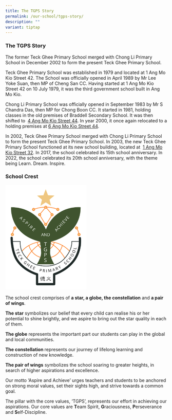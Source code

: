 ```yaml
---
title: The TGPS Story
permalink: /our-school/tgps-story/
description: ""
variant: tiptap
---
```

<h3><strong>The TGPS Story</strong></h3>
<p>The former Teck Ghee Primary School merged with Chong Li Primary School
in December 2002 to form the present Teck Ghee Primary School.</p>
<p>Teck Ghee Primary School was established in 1979 and located at 1 Ang
Mo Kio Street 42. The School was officially opened in April 1989 by Mr
Lee Yoke Suan, then MP of Cheng San CC. Having started at 1 Ang Mo Kio
Street 42 on 10 July 1979, it was the third government school built in
Ang Mo Kio.</p>
<p>Chong Li Primary School was officially opened in September 1983 by Mr
S Chandra Das, then MP for Chong Boon CC. It started in 1981, holding classes
in the old premises of Braddell Secondary School. It was then shifted to&nbsp;
<a href="https://maps.google.com/?q=4+Ang+Mo+Kio+Street+44&amp;entry=gmail&amp;source=g" rel="noopener noreferrer nofollow" target="_blank">4 Ang Mo Kio Street 44</a>. In year 2000, it once again relocated to a
holding premises at&nbsp;<a href="https://maps.google.com/?q=6+Ang+Mo+Kio+Street+44&amp;entry=gmail&amp;source=g" rel="noopener noreferrer nofollow" target="_blank">6 Ang Mo Kio Street 44</a>.</p>
<p>In 2002, Teck Ghee Primary School merged with Chong Li Primary School
to form the present Teck Ghee Primary School. In 2003, the new Teck Ghee
Primary School functioned at its new school building, located at&nbsp;
<a href="https://maps.google.com/?q=1+Ang+Mo+Kio+Street+32&amp;entry=gmail&amp;source=g" rel="noopener noreferrer nofollow" target="_blank">1 Ang Mo Kio Street 32</a>. In 2017, the school celebrated its 15th&nbsp;school
anniversary. In 2022, the school celebrated its 20th school anniversary,
with the theme being Learn. Dream. Inspire.</p>
<h3><strong>School Crest</strong></h3>
<p></p>
<div class="isomer-image-wrapper">
<img style="width: 50%;" height="auto" width="100%" alt="School Crest" src="/images/TGPS_Logo_JPG.JPG">
</div>
<p></p>
<p>The school crest comprises of <strong>a star, a globe, the constellation</strong> and <strong>a pair of wings</strong>.</p>
<p><strong>The star</strong> symbolizes our belief that every child can realise
his or her potential to shine brightly, and we aspire to bring out the
star quality in each of them.</p>
<p><strong>The globe</strong> represents the important part our students can
play in the global and local communities.</p>
<p><strong>The constellation </strong>represents our journey of lifelong
learning and construction of new knowledge.</p>
<p><strong>The pair of wings</strong> symbolizes the school soaring to greater
heights, in search of higher aspirations and excellence.</p>
<p>Our motto ‘Aspire and Achieve’ urges teachers and students to be anchored
on strong moral values, set their sights high, and strive towards a common
goal.</p>
<p>The pillar with the core values, ‘TGPS’, represents our effort in achieving
our aspirations. Our core values are <strong>T</strong>eam Spirit, <strong>G</strong>raciousness, <strong>P</strong>erseverance
and <strong>S</strong>elf-Discipline.</p>
<p></p>
<p></p>
